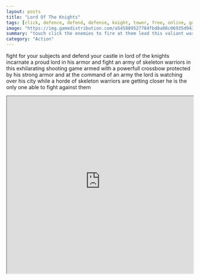 ```yaml
---
layout: posts
title: "Lord Of The Knights"
tags: [click, defence, defend, defense, knight, tower, free, online, games, oyna, game, free, games, play, play, games]
image: "https://img.gamedistribution.com/a545889527784fbd8a08c06935d94395.jpg"
summary: "touch click the enemies to fire at them lead this valiant warrior and put down your enemies to guarantee your citizen s safety use your skills wisely  free online games oyna game free games play play games"
category: "Action"
---
```


fight for your subjects and defend your castle in lord of the knights incarnate a proud lord in his armor and fight an army of skeleton warriors in this exhilarating shooting game armed with a powerfull crossbow protected by his strong armor and at the command of an army the lord is watching over his city while a horde of skeleton warriors are getting closer he is the only one able to fight against them

<iframe width="100%" height="480px;" src="https://html5.gamedistribution.com/a545889527784fbd8a08c06935d94395/"></iframe>